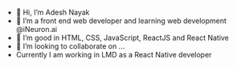 - 👋 Hi, I’m Adesh Nayak
- 👀 I’m a front end web developer and learning web development @iNeuron.ai
- 🌱 I’m good in HTML, CSS, JavaScript, ReactJS and React Native
- 💞️ I’m looking to collaborate on ...
-  Currently I am working in LMD as a React Native developer

<!---
Adesh000/Adesh000 is a ✨ special ✨ repository because its `README.md` (this file) appears on your GitHub profile.
You can click the Preview link to take a look at your changes.
--->
